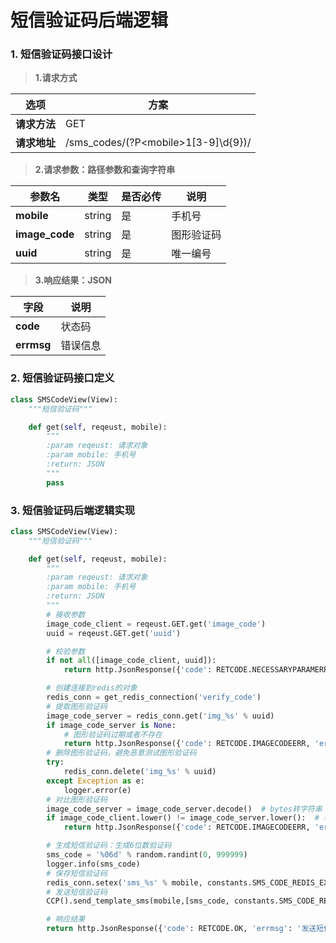 # 短信验证码后端逻辑

### 1. 短信验证码接口设计

> **1.请求方式**

| 选项 | 方案 |
| ---------------- | ---------------- |
| **请求方法** | GET |
| **请求地址** | /sms_codes/(?P&lt;mobile&gt;1[3-9]\d{9})/ |

> **2.请求参数：路径参数和查询字符串**

| 参数名 | 类型 | 是否必传 | 说明 |
| ---------------- | ---------------- | ---------------- | ---------------- |
| **mobile** | string | 是 | 手机号 |
| **image_code** | string | 是 | 图形验证码 |
| **uuid** | string | 是 | 唯一编号 |

> **3.响应结果：JSON**

| 字段 | 说明 |
| ---------------- | ---------------- |
| **code** | 状态码 |
| **errmsg** | 错误信息 |

### 2. 短信验证码接口定义

```python
class SMSCodeView(View):
    """短信验证码"""

    def get(self, reqeust, mobile):
        """
        :param reqeust: 请求对象
        :param mobile: 手机号
        :return: JSON
        """
        pass
```

### 3. 短信验证码后端逻辑实现

```python
class SMSCodeView(View):
    """短信验证码"""

    def get(self, reqeust, mobile):
        """
        :param reqeust: 请求对象
        :param mobile: 手机号
        :return: JSON
        """
        # 接收参数
        image_code_client = reqeust.GET.get('image_code')
        uuid = reqeust.GET.get('uuid')

        # 校验参数
        if not all([image_code_client, uuid]):
            return http.JsonResponse({'code': RETCODE.NECESSARYPARAMERR, 'errmsg': '缺少必传参数'})

        # 创建连接到redis的对象
        redis_conn = get_redis_connection('verify_code')
        # 提取图形验证码
        image_code_server = redis_conn.get('img_%s' % uuid)
        if image_code_server is None:
            # 图形验证码过期或者不存在
            return http.JsonResponse({'code': RETCODE.IMAGECODEERR, 'errmsg': '图形验证码失效'})
        # 删除图形验证码，避免恶意测试图形验证码
        try:
            redis_conn.delete('img_%s' % uuid)
        except Exception as e:
            logger.error(e)
        # 对比图形验证码
        image_code_server = image_code_server.decode()  # bytes转字符串
        if image_code_client.lower() != image_code_server.lower():  # 转小写后比较
            return http.JsonResponse({'code': RETCODE.IMAGECODEERR, 'errmsg': '输入图形验证码有误'})

        # 生成短信验证码：生成6位数验证码
        sms_code = '%06d' % random.randint(0, 999999)
        logger.info(sms_code)
        # 保存短信验证码
        redis_conn.setex('sms_%s' % mobile, constants.SMS_CODE_REDIS_EXPIRES, sms_code)
        # 发送短信验证码
        CCP().send_template_sms(mobile,[sms_code, constants.SMS_CODE_REDIS_EXPIRES // 60], constants.SEND_SMS_TEMPLATE_ID)

        # 响应结果
        return http.JsonResponse({'code': RETCODE.OK, 'errmsg': '发送短信成功'})
```

